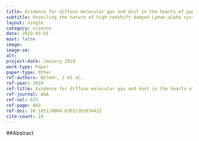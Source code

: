 ```yaml
---
title: Evidence for diffuse molecular gas and dust in the hearts of gamma-ray burst host galaxies
subtitle: Unveiling the nature of high-redshift damped Lyman-alpha systems
layout: single
category: science
date: 2019-03-01
mast: false
image: 
image-sm: 
alt: 
project-date: January 2019
work-type: Paper
paper-type: Other
ref-authors: Bolmer, J et al.
ref-year: 2019
ref-title: Evidence for diffuse molecular gas and dust in the hearts of gamma-ray burst host galaxies
ref-journal: A&A
ref-vol: 623
ref-page: A43
ref-doi: 10.1051/0004-6361/201834422
cite-count: 24
---
```



##Abstract
